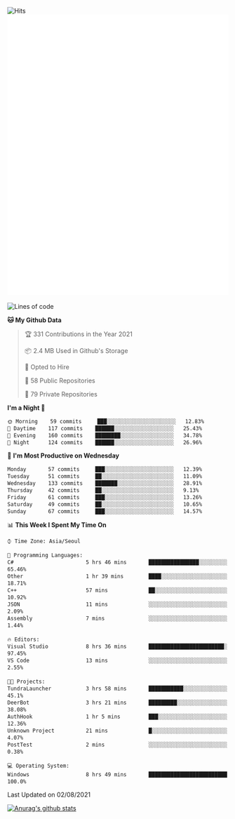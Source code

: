 ![Hits](https://hits.seeyoufarm.com/api/count/incr/badge.svg?url=https%3A%2F%2Fgithub.com%2Fkokose1234&count_bg=%2379C83D&title_bg=%23555555&icon=apple.svg&icon_color=%23E7E7E7&title=hits&edge_flat=false)
<br/>
![Metrics](https://github.com/kokose1234/kokose1234/blob/main/github-metrics.svg)

<!--START_SECTION:waka-->
![Lines of code](https://img.shields.io/badge/From%20Hello%20World%20I%27ve%20Written-12.6%20million%20lines%20of%20code-blue)

**🐱 My Github Data** 

> 🏆 331 Contributions in the Year 2021
 > 
> 📦 2.4 MB Used in Github's Storage 
 > 
> 💼 Opted to Hire
 > 
> 📜 58 Public Repositories 
 > 
> 🔑 79 Private Repositories  
 > 
**I'm a Night 🦉** 

```text
🌞 Morning    59 commits     ███░░░░░░░░░░░░░░░░░░░░░░   12.83% 
🌆 Daytime    117 commits    ██████░░░░░░░░░░░░░░░░░░░   25.43% 
🌃 Evening    160 commits    ████████░░░░░░░░░░░░░░░░░   34.78% 
🌙 Night      124 commits    ██████░░░░░░░░░░░░░░░░░░░   26.96%

```
📅 **I'm Most Productive on Wednesday** 

```text
Monday       57 commits     ███░░░░░░░░░░░░░░░░░░░░░░   12.39% 
Tuesday      51 commits     ██░░░░░░░░░░░░░░░░░░░░░░░   11.09% 
Wednesday    133 commits    ███████░░░░░░░░░░░░░░░░░░   28.91% 
Thursday     42 commits     ██░░░░░░░░░░░░░░░░░░░░░░░   9.13% 
Friday       61 commits     ███░░░░░░░░░░░░░░░░░░░░░░   13.26% 
Saturday     49 commits     ██░░░░░░░░░░░░░░░░░░░░░░░   10.65% 
Sunday       67 commits     ███░░░░░░░░░░░░░░░░░░░░░░   14.57%

```


📊 **This Week I Spent My Time On** 

```text
⌚︎ Time Zone: Asia/Seoul

💬 Programming Languages: 
C#                       5 hrs 46 mins       ████████████████░░░░░░░░░   65.46% 
Other                    1 hr 39 mins        ████░░░░░░░░░░░░░░░░░░░░░   18.71% 
C++                      57 mins             ██░░░░░░░░░░░░░░░░░░░░░░░   10.92% 
JSON                     11 mins             ░░░░░░░░░░░░░░░░░░░░░░░░░   2.09% 
Assembly                 7 mins              ░░░░░░░░░░░░░░░░░░░░░░░░░   1.44%

🔥 Editors: 
Visual Studio            8 hrs 36 mins       ████████████████████████░   97.45% 
VS Code                  13 mins             ░░░░░░░░░░░░░░░░░░░░░░░░░   2.55%

🐱‍💻 Projects: 
TundraLauncher           3 hrs 58 mins       ███████████░░░░░░░░░░░░░░   45.1% 
DeerBot                  3 hrs 21 mins       █████████░░░░░░░░░░░░░░░░   38.08% 
AuthHook                 1 hr 5 mins         ███░░░░░░░░░░░░░░░░░░░░░░   12.36% 
Unknown Project          21 mins             █░░░░░░░░░░░░░░░░░░░░░░░░   4.07% 
PostTest                 2 mins              ░░░░░░░░░░░░░░░░░░░░░░░░░   0.38%

💻 Operating System: 
Windows                  8 hrs 49 mins       █████████████████████████   100.0%

```


 Last Updated on 02/08/2021
<!--END_SECTION:waka-->

[![Anurag's github stats](https://github-readme-stats.vercel.app/api?username=kokose1234&theme=dracula)](https://github.com/anuraghazra/github-readme-stats)



	
